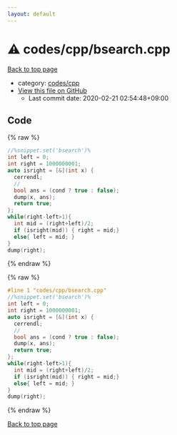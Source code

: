 ```yaml
---
layout: default
---
```


<!-- mathjax config similar to math.stackexchange -->
<script type="text/javascript" async
  src="https://cdnjs.cloudflare.com/ajax/libs/mathjax/2.7.5/MathJax.js?config=TeX-MML-AM_CHTML">
</script>
<script type="text/x-mathjax-config">
  MathJax.Hub.Config({
    TeX: { equationNumbers: { autoNumber: "AMS" }},
    tex2jax: {
      inlineMath: [ ['$','$'] ],
      processEscapes: true
    },
    "HTML-CSS": { matchFontHeight: false },
    displayAlign: "left",
    displayIndent: "2em"
  });
</script>

<script type="text/javascript" src="https://cdnjs.cloudflare.com/ajax/libs/jquery/3.4.1/jquery.min.js"></script>
<script src="https://cdn.jsdelivr.net/npm/jquery-balloon-js@1.1.2/jquery.balloon.min.js" integrity="sha256-ZEYs9VrgAeNuPvs15E39OsyOJaIkXEEt10fzxJ20+2I=" crossorigin="anonymous"></script>
<script type="text/javascript" src="../../../assets/js/copy-button.js"></script>
<link rel="stylesheet" href="../../../assets/css/copy-button.css" />


# :warning: codes/cpp/bsearch.cpp

<a href="../../../index.html">Back to top page</a>

* category: <a href="../../../index.html#7c19064045d3d46a80d9dc742b659ff9">codes/cpp</a>
* <a href="{{ site.github.repository_url }}/blob/master/codes/cpp/bsearch.cpp">View this file on GitHub</a>
    - Last commit date: 2020-02-21 02:54:48+09:00




## Code

<a id="unbundled"></a>
{% raw %}
```cpp
//%snippet.set('bsearch')%
int left = 0;
int right = 1000000001;
auto isright = [&](int x) {
  cerrendl;
  //
  bool ans = (cond ? true : false);
  dump(x, ans);
  return true;
};
while(right-left>1){
  int mid = (right+left)/2;
  if (isright(mid)) { right = mid;}
  else{ left = mid; }
}
dump(right);

```
{% endraw %}

<a id="bundled"></a>
{% raw %}
```cpp
#line 1 "codes/cpp/bsearch.cpp"
//%snippet.set('bsearch')%
int left = 0;
int right = 1000000001;
auto isright = [&](int x) {
  cerrendl;
  //
  bool ans = (cond ? true : false);
  dump(x, ans);
  return true;
};
while(right-left>1){
  int mid = (right+left)/2;
  if (isright(mid)) { right = mid;}
  else{ left = mid; }
}
dump(right);

```
{% endraw %}

<a href="../../../index.html">Back to top page</a>

